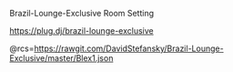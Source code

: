 


Brazil-Lounge-Exclusive Room Setting

https://plug.dj/brazil-lounge-exclusive

@rcs=https://rawgit.com/DavidStefansky/Brazil-Lounge-Exclusive/master/Blex1.json
